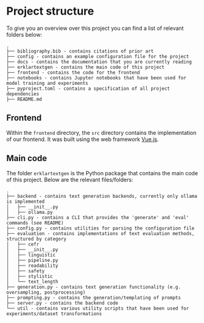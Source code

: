 # Project structure

To give you an overview over this project you can find a list of relevant folders below:

```
.
├── bibliography.bib - contains citations of prior art
├── config - contains an example configuration file for the project
├── docs - contains the documentation that you are currently reading
├── erklartextgen - contains the main code of this project
├── frontend - contains the code for the frontend
├── notebooks - contains Jupyter notebooks that have been used for model training and experiments
├── pyproject.toml - contains a specification of all project dependencies
├── README.md
```

## Frontend

Within the `frontend` directory, the `src` directory contains the implementation of our frontend. It was built using the web framework [Vue.js](https://vuejs.org/).

## Main code

The folder `erklartextgen` is the Python package that contains the main code of this project. Below are the relevant files/folders:

```
.
├── backend - contains text generation backends, currently only ollama is implemented
│   ├── __init__.py
│   ├── ollama.py
├── cli.py - contains a CLI that provides the 'generate' and 'eval' commands (see README)
├── config.py - contains utilities for parsing the configuration file
├── evaluation - contains implementations of text evaluation methods, structured by category
│   ├── cefr 
│   ├── __init__.py
│   ├── linguistic
│   ├── pipeline.py
│   ├── readability
│   ├── safety
│   ├── stylistic
│   └── text_length
├── generation.py - contains text generation functionality (e.g. oversampling, postprocessing)
├── prompting.py - contains the generation/templating of prompts
├── server.py - contains the backend code
└── util - contains various utility scripts that have been used for experiments/dataset transformations
```
